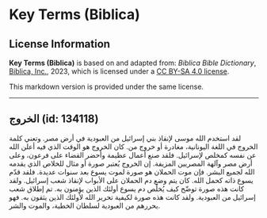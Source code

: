 # Key Terms (Biblica)

## License Information

**Key Terms (Biblica)** is based on and adapted from: _Biblica Bible Dictionary_, [Biblica, Inc.](https://www.biblica.com/), 2023, which is licensed under a [CC BY-SA 4.0 license](https://creativecommons.org/licenses/by-sa/4.0/legalcode.en).

This markdown version is provided under the same license.



--------------------------------

## الخروج (id: 134118)

لقد استخدم الله موسى لإنقاذ بني إسرائيل من العبودية في أرض مصر. وتعني كلمة الخروج في اللغة اليونانية، مغادرة أو خروج من. كان الخروج هو الوقت الذي فيه أعلن الله عن نفسه كمخلص لإسرائيل. فلقد صنع أعمال عظيمة وأحضر القضاء على فرعون، وعلى أرض مصر وآلهة المصريين المزيفة. إن الخروج يُعتبر صورة أو مثال للخلاص الذي يقدمه الله لجميع البشر. فإن موت الحملان هو صورة لموت يسوع بعد سنوات عديدة. فلقد قدّم يسوع ذاته كحمل الله. كان يتم وضع دم الحملان على الأبواب لإنقاذ شعب إسرائيل. ولقد كانت هذه صورة توضّح كيف يُخلًص دم يسوع أولئك الذين يؤمنون به. تم إطلاق شعب إسرائيل من العبودية. ولقد كانت هذه صورة لكيفية تحرير الله لأولئك الذين يثقون به. فهو يحررهم من العبودية لسلطان الخطية، والموت والشر.


